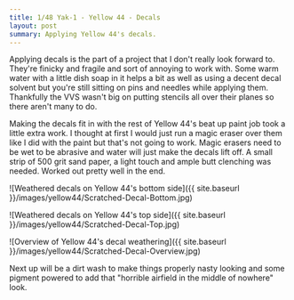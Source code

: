 ```yaml
---
title: 1/48 Yak-1 - Yellow 44 - Decals
layout: post
summary: Applying Yellow 44's decals.
---
```


Applying decals is the part of a project that I don't really look forward to. They're finicky and fragile and sort of annoying to work with. Some warm water with a little dish soap in it helps a bit as well as using a decent decal solvent but you're still sitting on pins and needles while applying them. Thankfully the VVS wasn't big on putting stencils all over their planes so there aren't many to do. 

Making the decals fit in with the rest of Yellow 44's beat up paint job took a little extra work. I thought at first I would just run a magic eraser over them like I did with the paint but that's not going to work. Magic erasers need to be wet to be abrasive and water will just make the decals lift off. A small strip of 500 grit sand paper, a light touch and ample butt clenching was needed. Worked out pretty well in the end. 

![Weathered decals on Yellow 44's bottom side]({{ site.baseurl }}/images/yellow44/Scratched-Decal-Bottom.jpg)

![Weathered decals on Yellow 44's top side]({{ site.baseurl }}/images/yellow44/Scratched-Decal-Top.jpg)

![Overview of Yellow 44's decal weathering]({{ site.baseurl }}/images/yellow44/Scratched-Decal-Overview.jpg)

Next up will be a dirt wash to make things properly nasty looking and some pigment powered to add that "horrible airfield in the middle of nowhere" look.